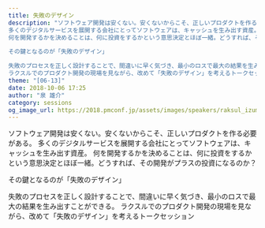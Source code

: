 ```yaml
---
title: 失敗のデザイン
description: "ソフトウェア開発は安くない。安くないからこそ、正しいプロダクトを作る必要がある。
多くのデジタルサービスを展開する会社にとってソフトウェアは、キャッシュを生み出す資産。
何を開発するかを決めることは、何に投資をするかという意思決定とほぼ一緒。どうすれば、その開発がプラスの投資になるのか？

その鍵となるのが「失敗のデザイン」

失敗のプロセスを正しく設計することで、間違いに早く気づき、最小のロスで最大の結果を生み出すことができる。
ラクスルでのプロダクト開発の現場を見ながら、改めて「失敗のデザイン」を考えるトークセッション"
theme: "[06-13]"
date: 2018-10-06 17:25
author: "泉 雄介"
category: sessions
og_image_url: https://2018.pmconf.jp/assets/images/speakers/raksul_izumi.jpg
---
```

ソフトウェア開発は安くない。安くないからこそ、正しいプロダクトを作る必要がある。
多くのデジタルサービスを展開する会社にとってソフトウェアは、キャッシュを生み出す資産。
何を開発するかを決めることは、何に投資をするかという意思決定とほぼ一緒。どうすれば、その開発がプラスの投資になるのか？

その鍵となるのが「失敗のデザイン」

失敗のプロセスを正しく設計することで、間違いに早く気づき、最小のロスで最大の結果を生み出すことができる。
ラクスルでのプロダクト開発の現場を見ながら、改めて「失敗のデザイン」を考えるトークセッション
